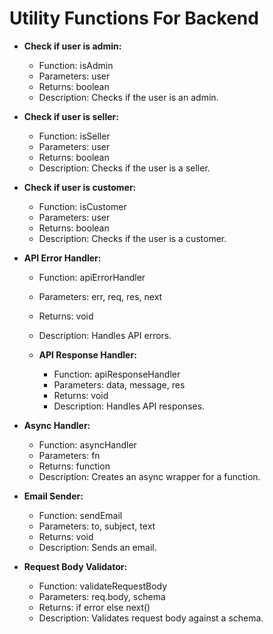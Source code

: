 # Utility Functions For Backend

- **Check if user is admin:**

  - Function: isAdmin
  - Parameters: user
  - Returns: boolean
  - Description: Checks if the user is an admin.

- **Check if user is seller:**

  - Function: isSeller
  - Parameters: user
  - Returns: boolean
  - Description: Checks if the user is a seller.

- **Check if user is customer:**

  - Function: isCustomer
  - Parameters: user
  - Returns: boolean
  - Description: Checks if the user is a customer.

- **API Error Handler:**

  - Function: apiErrorHandler
  - Parameters: err, req, res, next
  - Returns: void
  - Description: Handles API errors.

  - **API Response Handler:**
    - Function: apiResponseHandler
    - Parameters: data, message, res
    - Returns: void
    - Description: Handles API responses.

- **Async Handler:**

  - Function: asyncHandler
  - Parameters: fn
  - Returns: function
  - Description: Creates an async wrapper for a function.

- **Email Sender:**

  - Function: sendEmail
  - Parameters: to, subject, text
  - Returns: void
  - Description: Sends an email.

- **Request Body Validator:**

  - Function: validateRequestBody
  - Parameters: req.body, schema
  - Returns: if error else next()
  - Description: Validates request body against a schema.
